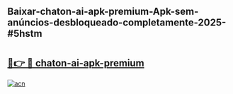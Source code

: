 ## Baixar-chaton-ai-apk-premium-Apk-sem-anúncios-desbloqueado-completamente-2025-#5hstm

# <h2><a href="https://ainizakaria.my?title=chaton-ai-apk-premium&ref=20M">🔗👉 🔴 chaton-ai-apk-premium</a></h2>

[![acn](https://github.com/user-attachments/assets/0f9c940e-d8b0-45ae-aac7-cd30a18b3e1c)](https://ainizakaria.my?title=chaton-ai-apk-premium&ref=20M)

